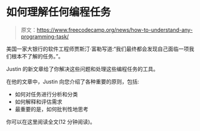 # 如何理解任何编程任务

> 原文：<https://www.freecodecamp.org/news/how-to-understand-any-programming-task/>

美国一家大银行的软件工程师贾斯汀·富勒写道:“我们最终都会发现自己面临一项我们根本不了解的任务。”。

Justin 的新文章给了你解决这些问题和处理这些编程任务的工具。

在他的文章中，Justin 向您介绍了各种重要的原则，包括:

*   如何对任务进行分析和分类
*   如何解释和评估需求
*   最重要的是，如何批判性地思考

你可以在这里阅读全文(12 分钟阅读)。